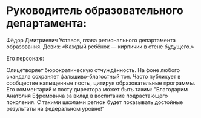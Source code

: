 # Руководитель образовательного департамента:
Фёдор Дмитриевич Уставов, глава регионального департамента образования.
Девиз: «Каждый ребёнок — кирпичик в стене будущего.»

Его персонаж:

Олицетворяет бюрократическую отчуждённость.
На фоне любого скандала сохраняет фальшиво-благостный тон.
Часто публикует в сообществе напыщенные посты, цитируя образовательные программы.
Его комментарий к посту директора может быть таким:
"Благодарим Анатолия Ефремовича за вклад в воспитание подрастающего поколения. С такими школами регион будет показывать достойные результаты на федеральном уровне!"